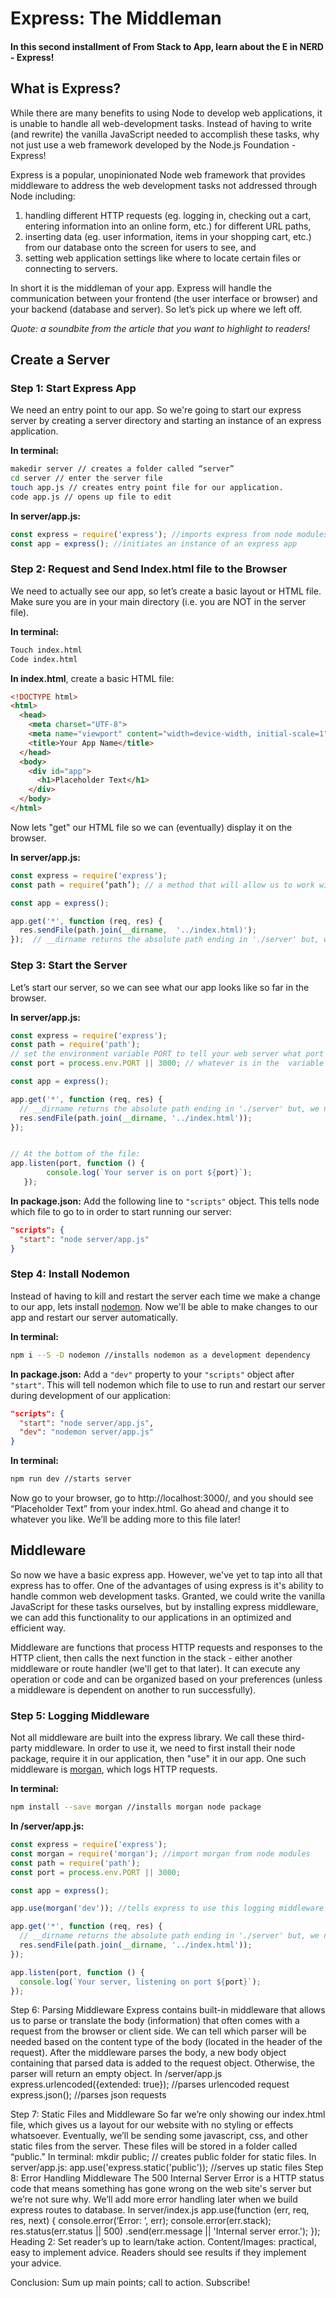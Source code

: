 # Express: The Middleman
#### In this second installment of From Stack to App, learn about the E in NERD - Express!

## What is Express?
While there are many benefits to using Node to develop web applications, it is unable to handle all web-development tasks.  Instead of having to write (and rewrite) the vanilla JavaScript needed to accomplish these tasks, why not just use a web framework developed by the Node.js Foundation -Express!

Express is a popular, unopinionated Node web framework that provides middleware to address the web development tasks not addressed through Node including:
1. handling different HTTP requests (eg. logging in, checking out a cart, entering information into an online form,  etc.) for different URL paths,
2. inserting data (eg. user information, items in your shopping cart, etc.) from our database onto the screen for users to see, and
3. setting web application settings like where to locate certain files or connecting to servers.

In short it is the middleman of your app.  Express will handle the communication between your frontend (the user interface or browser) and your backend (database and server).  So let’s pick up where we left off.

*Quote: a soundbite from the article that you want to highlight to readers!*

## Create a Server
### Step 1: Start Express App
We need an entry point to our app.  So we're going to start our express server by creating a server directory and starting an instance of an express application.

**In terminal:**
```zsh
makedir server // creates a folder called “server”
cd server // enter the server file
touch app.js // creates entry point file for our application.
code app.js // opens up file to edit
```
**In server/app.js:**
```js
const express = require('express'); //imports express from node modules
const app = express(); //initiates an instance of an express app
```
### Step 2: Request and Send Index.html file to the Browser
We need to actually see our app, so let’s create a basic layout or HTML file.  Make sure you are in your main directory (i.e. you are NOT in the server file).

**In terminal:**
```zsh
Touch index.html
Code index.html
```
**In index.html**, create a basic HTML file:
```html
<!DOCTYPE html>
<html>
  <head>
    <meta charset="UTF-8">
    <meta name="viewport" content="width=device-width, initial-scale=1">
    <title>Your App Name</title>
  </head>
  <body>
    <div id="app">
      <h1>Placeholder Text</h1>
    </div>
  </body>
</html>
```

Now lets "get" our HTML file so we can (eventually) display it on the browser.

**In server/app.js:**
```js
const express = require('express');
const path = require(‘path’); // a method that will allow us to work with files and directory paths.

const app = express();

app.get('*', function (req, res) {
  res.sendFile(path.join(__dirname,  '../index.html)');
});  // __dirname returns the absolute path ending in './server' but, we need to serve the index.html which is outside of the server directory.
```
### Step 3: Start the Server
Let’s start our server, so we can see what our app looks like so far in the browser.

**In server/app.js:**
```js
const express = require('express');
const path = require('path');
// set the environment variable PORT to tell your web server what port to listen on.
const port = process.env.PORT || 3000; // whatever is in the  variable PORT, or 3000 if there's nothing there.

const app = express();

app.get('*', function (req, res) {
  // __dirname returns the absolute path ending in './server' but, we need to serve the index.html which is outside of the server directory.
  res.sendFile(path.join(__dirname, '../index.html'));
});


// At the bottom of the file:
app.listen(port, function () {
 	    console.log(`Your server is on port ${port}`);
   });
```

**In package.json:**
Add the following line to `"scripts"` object. This tells node which file to go to in order to start running our server:
```json
"scripts": {
  "start": "node server/app.js"
}
```
### Step 4: Install Nodemon
Instead of having to kill and restart the server each time we make a change to our app, lets install [nodemon](https://nodemon.io/).  Now we'll be able to make changes to our app and restart our server automatically.

**In terminal:**
```zsh
npm i --S -D nodemon //installs nodemon as a development dependency
```

**In package.json:**
Add a `"dev"` property to your `"scripts"` object after `"start"`. This will tell nodemon which file to use to run and restart our server during development of our application:
```json
"scripts": {
  "start": "node server/app.js",
  "dev": "nodemon server/app.js"
}
```

**In terminal:**
```zsh
npm run dev //starts server
```

Now go to your browser, go to http://localhost:3000/, and you should see “Placeholder Text” from  your index.html. Go ahead and change it to whatever you like.  We’ll be adding more to this file later!

## Middleware
So now we have a basic express app.  However, we've yet to tap into all that express has to offer. One of the advantages of using express is it's ability to handle common web development tasks. Granted, we could write the vanilla JavaScript for these tasks ourselves, but by installing express middleware, we can add this functionality to our applications in an optimized and efficient way.

Middleware are functions that process HTTP requests and responses to the HTTP client, then calls the next function in the stack - either another middleware or route handler (we'll get to that later). It can execute any operation or code and can be organized based on your preferences (unless a middleware is dependent on another to run successfully).

### Step 5: Logging Middleware
Not all middleware are built into the express library.  We call these third-party middleware.  In order to use it, we need to first install their node package, require it in our application, then "use" it in our app. One such middleware is [morgan](https://github.com/expressjs/morgan), which logs HTTP requests.

**In terminal:**
```zsh
npm install --save morgan //installs morgan node package
```

**In /server/app.js:**
```js
const express = require('express');
const morgan = require('morgan'); //import morgan from node modules
const path = require('path');
const port = process.env.PORT || 3000;

const app = express();

app.use(morgan('dev')); //tells express to use this logging middleware

app.get('*', function (req, res) {
  // __dirname returns the absolute path ending in './server' but, we need to serve the index.html which is outside of the server directory.
  res.sendFile(path.join(__dirname, '../index.html'));
});

app.listen(port, function () {
  console.log(`Your server, listening on port ${port}`);
});
```
Step 6: Parsing Middleware
Express contains built-in middleware that allows us to parse or translate the body (information) that often comes with a request from the browser or client side.  We can tell which parser will be needed based on the content type of the body (located in the header of the request).  After the middleware parses the body, a new body object containing that parsed data is added to the request object. Otherwise, the parser will return an empty object.
In /server/app.js
express.urlencoded({extended: true}); //parses urlencoded request
express.json(); //parses json requests

Step 7: Static Files and Middleware
So far we’re only showing our index.html file, which gives us a layout for our website with no styling or effects whatsoever.  Eventually, we’ll be sending some javascript, css, and other static files from the server.  These files will be stored in a folder called “public.”
In terminal:
mkdir public; // creates public folder for static files.
In server/app.js:
app.use('express.static('public')); //serves up static files
Step 8: Error Handling Middleware
The 500 Internal Server Error is a HTTP status code that means something has gone wrong on the web site's server but we’re not sure why.  We’ll add more error handling later when we build express routes to database.
In server/index.js
app.use(function (err, req, res, next) {
  console.error(‘Error: ‘, err);
  console.error(err.stack);
  res.status(err.status || 500)
        .send(err.message || 'Internal server error.');
});
Heading 2: Set reader’s up to learn/take action.
Content/Images: practical, easy to implement advice. Readers should see results if they implement your advice.

Conclusion: Sum up main points; call to action. Subscribe!

